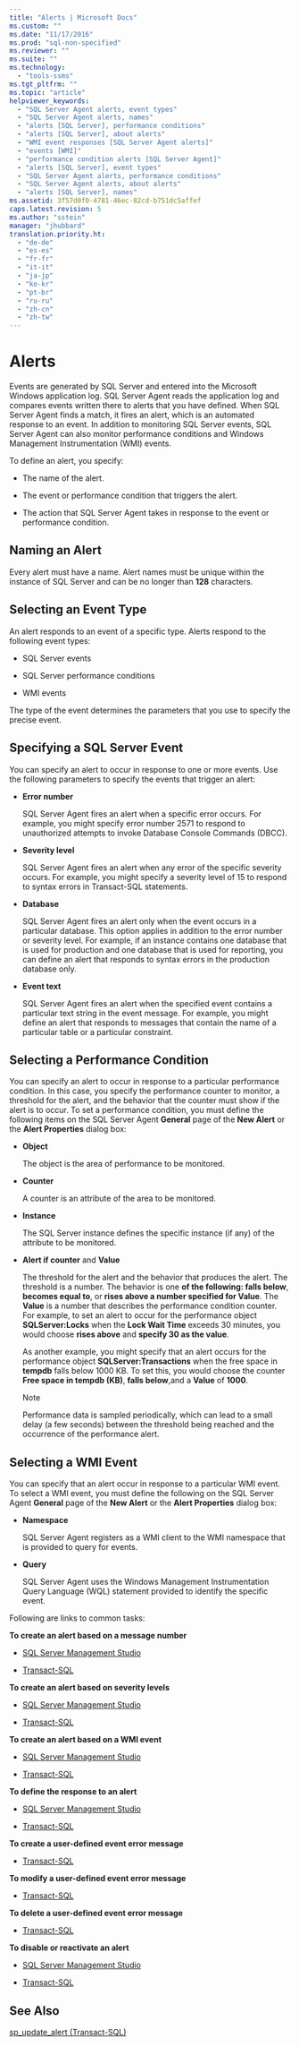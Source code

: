 ```yaml
---
title: "Alerts | Microsoft Docs"
ms.custom: ""
ms.date: "11/17/2016"
ms.prod: "sql-non-specified"
ms.reviewer: ""
ms.suite: ""
ms.technology: 
  - "tools-ssms"
ms.tgt_pltfrm: ""
ms.topic: "article"
helpviewer_keywords: 
  - "SQL Server Agent alerts, event types"
  - "SQL Server Agent alerts, names"
  - "alerts [SQL Server], performance conditions"
  - "alerts [SQL Server], about alerts"
  - "WMI event responses [SQL Server Agent alerts]"
  - "events [WMI]"
  - "performance condition alerts [SQL Server Agent]"
  - "alerts [SQL Server], event types"
  - "SQL Server Agent alerts, performance conditions"
  - "SQL Server Agent alerts, about alerts"
  - "alerts [SQL Server], names"
ms.assetid: 3f57d0f0-4781-46ec-82cd-b751dc5affef
caps.latest.revision: 5
ms.author: "sstein"
manager: "jhubbard"
translation.priority.ht: 
  - "de-de"
  - "es-es"
  - "fr-fr"
  - "it-it"
  - "ja-jp"
  - "ko-kr"
  - "pt-br"
  - "ru-ru"
  - "zh-cn"
  - "zh-tw"
---
```

# Alerts
Events are generated by SQL Server and entered into the Microsoft Windows application log. SQL Server Agent reads the application log and compares events written there to alerts that you have defined. When SQL Server Agent finds a match, it fires an alert, which is an automated response to an event. In addition to monitoring SQL Server events, SQL Server Agent can also monitor performance conditions and Windows Management Instrumentation (WMI) events.  
  
To define an alert, you specify:  
  
-   The name of the alert.  
  
-   The event or performance condition that triggers the alert.  
  
-   The action that SQL Server Agent takes in response to the event or performance condition.  
  
## Naming an Alert  
Every alert must have a name. Alert names must be unique within the instance of SQL Server and can be no longer than **128** characters.  
  
## Selecting an Event Type  
An alert responds to an event of a specific type. Alerts respond to the following event types:  
  
-   SQL Server events  
  
-   SQL Server performance conditions  
  
-   WMI events  
  
The type of the event determines the parameters that you use to specify the precise event.  
  
## Specifying a SQL Server Event  
You can specify an alert to occur in response to one or more events. Use the following parameters to specify the events that trigger an alert:  
  
-   **Error number**  
  
    SQL Server Agent fires an alert when a specific error occurs. For example, you might specify error number 2571 to respond to unauthorized attempts to invoke Database Console Commands (DBCC).  
  
-   **Severity level**  
  
    SQL Server Agent fires an alert when any error of the specific severity occurs. For example, you might specify a severity level of 15 to respond to syntax errors in Transact-SQL statements.  
  
-   **Database**  
  
    SQL Server Agent fires an alert only when the event occurs in a particular database. This option applies in addition to the error number or severity level. For example, if an instance contains one database that is used for production and one database that is used for reporting, you can define an alert that responds to syntax errors in the production database only.  
  
-   **Event text**  
  
    SQL Server Agent fires an alert when the specified event contains a particular text string in the event message. For example, you might define an alert that responds to messages that contain the name of a particular table or a particular constraint.  
  
## Selecting a Performance Condition  
You can specify an alert to occur in response to a particular performance condition. In this case, you specify the performance counter to monitor, a threshold for the alert, and the behavior that the counter must show if the alert is to occur. To set a performance condition, you must define the following items on the SQL Server Agent **General** page of the **New Alert** or the **Alert Properties** dialog box:  
  
-   **Object**  
  
    The object is the area of performance to be monitored.  
  
-   **Counter**  
  
    A counter is an attribute of the area to be monitored.  
  
-   **Instance**  
  
    The SQL Server instance defines the specific instance (if any) of the attribute to be monitored.  
  
-   **Alert if counter** and **Value**  
  
    The threshold for the alert and the behavior that produces the alert. The threshold is a number. The behavior is one **of the following: falls below**, **becomes equal to**, or **rises above a number specified for Value**. The **Value** is a number that describes the performance condition counter. For example, to set an alert to occur for the performance object **SQLServer:Locks** when the **Lock Wait Time** exceeds 30 minutes, you would choose **rises above** and **specify 30 as the value**.  
  
    As another example, you might specify that an alert occurs for the performance object **SQLServer:Transactions** when the free space in **tempdb** falls below 1000 KB. To set this, you would choose the counter **Free space in tempdb (KB)**, **falls below**,and a **Value** of **1000**.  
  
    > [!NOTE]  
    > Performance data is sampled periodically, which can lead to a small delay (a few seconds) between the threshold being reached and the occurrence of the performance alert.  
  
## Selecting a WMI Event  
You can specify that an alert occur in response to a particular WMI event. To select a WMI event, you must define the following on the SQL Server Agent **General** page of the **New Alert** or the **Alert Properties** dialog box:  
  
-   **Namespace**  
  
    SQL Server Agent registers as a WMI client to the WMI namespace that is provided to query for events.  
  
-   **Query**  
  
    SQL Server Agent uses the Windows Management Instrumentation Query Language (WQL) statement provided to identify the specific event.  
  
Following are links to common tasks:  
  
**To create an alert based on a message number**  
  
-   [SQL Server Management Studio](../ssms/create-an-alert-using-an-error-number.md)  
  
-   [Transact-SQL](http://msdn.microsoft.com/en-us/d9b41853-e22d-4813-a79f-57efb4511f09)  
  
**To create an alert based on severity levels**  
  
-   [SQL Server Management Studio](../ssms/create-an-alert-using-severity-level.md)  
  
-   [Transact-SQL](http://msdn.microsoft.com/en-us/d9b41853-e22d-4813-a79f-57efb4511f09)  
  
**To create an alert based on a WMI event**  
  
-   [SQL Server Management Studio](../ssms/create-a-wmi-event-alert.md)  
  
-   [Transact-SQL](http://msdn.microsoft.com/en-us/d9b41853-e22d-4813-a79f-57efb4511f09)  
  
**To define the response to an alert**  
  
-   [SQL Server Management Studio](../ssms/define-the-response-to-an-alert--sql-server-management-studio-.md)  
  
-   [Transact-SQL](http://msdn.microsoft.com/en-us/0525e0a2-ed0b-4e69-8a4c-a9e3e3622fbd)  
  
**To create a user-defined event error message**  
  
-   [Transact-SQL](http://msdn.microsoft.com/en-us/54746d30-f944-40e5-a707-f2d9be0fb9eb)  
  
**To modify a user-defined event error message**  
  
-   [Transact-SQL](http://msdn.microsoft.com/en-us/1b28f280-8ef9-48e9-bd99-ec14d79abaca)  
  
**To delete a user-defined event error message**  
  
-   [Transact-SQL](http://msdn.microsoft.com/en-us/17287a15-cdde-43d1-bb18-9f920bc15db8)  
  
**To disable or reactivate an alert**  
  
-   [SQL Server Management Studio](../ssms/disable-or-reactivate-an-alert.md)  
  
-   [Transact-SQL](http://msdn.microsoft.com/en-us/4bbaeaab-8aca-4c9e-abc1-82ce73090bd3)  
  
## See Also  
[sp_update_alert (Transact-SQL)](http://msdn.microsoft.com/en-us/bcd731b1-3c4e-4086-b58a-af7a3af904ad)  
  
